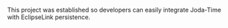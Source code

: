 This project was established so developers can easily integrate Joda-Time with EclipseLink persistence.